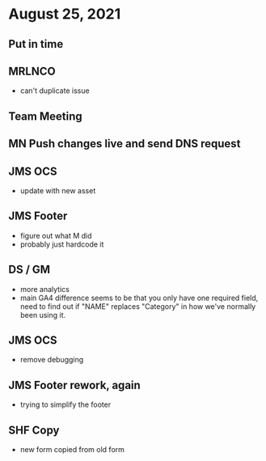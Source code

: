 # August 25, 2021

## Put in time

## MRLNCO
- can't duplicate issue

## Team Meeting

## MN Push changes live and send DNS request

## JMS OCS
- update with new asset

## JMS Footer
- figure out what M did
- probably just hardcode it

## DS / GM
- more analytics
- main GA4 difference seems to be that you only have one required field, need to find out if "NAME" replaces "Category" in how we've normally been using it. 

## JMS OCS
- remove debugging

## JMS Footer rework, again
- trying to simplify the footer

## SHF Copy
- new form copied from old form